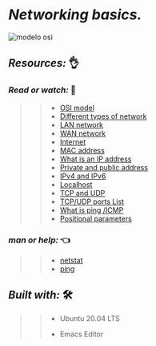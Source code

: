 # **_Networking basics._**

![modelo osi](https://user-images.githubusercontent.com/85587286/160650434-122b7eac-db77-499a-9e97-a58463bf2a53.jpg)

## **_Resources:_** 👌

### **_Read or watch:_**  📑

>> * [OSI model](https://intranet.hbtn.io/rltoken/ERGikvYsVP3sa9ZdlAAV4w)
>> * [Different types of network](https://intranet.hbtn.io/rltoken/H2peG3mV1MDDEK9c9FpGjA)
>> * [LAN network](https://intranet.hbtn.io/rltoken/GLVy5U4Ja4c2BnKYDPwT5Q)
>> * [WAN network](https://intranet.hbtn.io/rltoken/IghQOBbQi3Y-H82l3s9ERg)
>> * [Internet](https://intranet.hbtn.io/rltoken/osfQ04v-6oWuX4LdcpMYfQ)
>> * [MAC address](https://intranet.hbtn.io/rltoken/DjY02-vo10kphmiYSa2Msg)
>> * [What is an IP address](https://intranet.hbtn.io/rltoken/_pRm6TVS3zWV_cKg51Gn4Q)
>> * [Private and public address](https://intranet.hbtn.io/rltoken/Tj1tSxadTHv8kS9Q7lzTpQ)
>> * [IPv4 and IPv6](https://intranet.hbtn.io/rltoken/dhF14mh64BX6hULm9XPstg)
>> * [Localhost](https://intranet.hbtn.io/rltoken/uqDHdS73W-CJQakM8vERtQ)
>> * [TCP and UDP](https://intranet.hbtn.io/rltoken/nOeDjXQrw-N8eFmTBiuzqw)
>> * [TCP/UDP ports List](https://intranet.hbtn.io/rltoken/gfKJyK0ztzhyNO0SIvVibQ)
>> * [What is ping /ICMP](https://intranet.hbtn.io/rltoken/OPrB4crHtTLwUynA5YjVNw)
>> * [Positional parameters](https://intranet.hbtn.io/rltoken/yN_ZinFzBaLXuJhOhKiMfw)

### **_man or help:_** 👈

>> * [netstat]()
>> * [ping]()

## **_Built with:_** 🛠️

>> * Ubuntu 20.04 LTS
>> 
>>  * Emacs Editor
